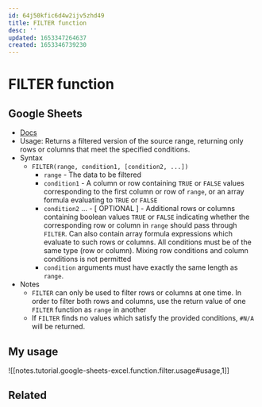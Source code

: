 ```yaml
---
id: 64j50kfic6d4w2ijv5zhd49
title: FILTER function
desc: ''
updated: 1653347264637
created: 1653346739230
---
```

# FILTER function

## Google Sheets

- [Docs](https://support.google.com/docs/answer/3093197?hl=en)
- Usage: Returns a filtered version of the source range, returning only rows or columns that meet the specified conditions.
- Syntax
    - `FILTER(range, condition1, [condition2, ...])`
        - `range` - The data to be filtered
        - `condition1` - A column or row containing `TRUE` or `FALSE` values corresponding to the first column or row of `range`, or an array formula evaluating to `TRUE` or `FALSE`
        - `condition2` ... - [ OPTIONAL ] - Additional rows or columns containing boolean values `TRUE` or `FALSE` indicating whether the corresponding row or column in `range` should pass through `FILTER`. Can also contain array formula expressions which evaluate to such rows or columns. All conditions must be of the same type (row or column). Mixing row conditions and column conditions is not permitted
        - `condition` arguments must have exactly the same length as `range`.
- Notes
    - `FILTER` can only be used to filter rows or columns at one time. In order to filter both rows and columns, use the return value of one `FILTER` function as `range` in another
    - If `FILTER` finds no values which satisfy the provided conditions, `#N/A` will be returned.

## My usage

![[notes.tutorial.google-sheets-excel.function.filter.usage#usage,1]]

## Related